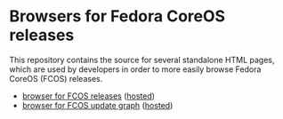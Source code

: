 # Browsers for Fedora CoreOS releases

This repository contains the source for several standalone HTML pages, which are used by developers in order to more easily browse Fedora CoreOS (FCOS) releases.

 * [browser for FCOS releases](./browser) ([hosted](https://builds.coreos.fedoraproject.org/browser))
 * [browser for FCOS update graph](./graph) ([hosted](https://builds.coreos.fedoraproject.org/graph))
